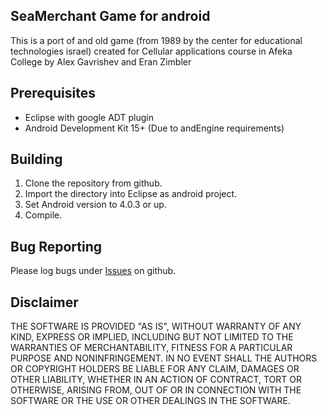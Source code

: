 ## SeaMerchant Game for android 

This is a port of and old game (from 1989 by the center for educational technologies israel)
created for Cellular applications course in Afeka College by Alex Gavrishev and Eran Zimbler

## Prerequisites

* Eclipse with google ADT plugin
* Android Development Kit 15+ (Due to andEngine requirements)

## Building

1. Clone the repository from github.
2. Import the directory into Eclipse as android project.
3. Set Android version to 4.0.3 or up.
4. Compile.


## Bug Reporting
Please log bugs under [Issues](https://github.com/anod/SeaMerchantAndroid/issues) on github.

## Disclaimer
THE SOFTWARE IS PROVIDED "AS IS", WITHOUT WARRANTY OF ANY KIND, EXPRESS OR IMPLIED, 
INCLUDING BUT NOT LIMITED TO THE WARRANTIES OF MERCHANTABILITY, FITNESS FOR A 
PARTICULAR PURPOSE AND NONINFRINGEMENT. IN NO EVENT SHALL THE AUTHORS OR COPYRIGHT 
HOLDERS BE LIABLE FOR ANY CLAIM, DAMAGES OR OTHER LIABILITY, WHETHER IN AN ACTION OF CONTRACT, 
TORT OR OTHERWISE, ARISING FROM, OUT OF OR IN CONNECTION WITH THE SOFTWARE OR THE USE OR 
OTHER DEALINGS IN THE SOFTWARE.
